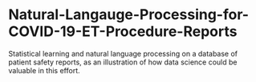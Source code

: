 # Natural-Langauge-Processing-for-COVID-19-ET-Procedure-Reports
Statistical learning and natural language processing on a database of patient safety reports, as an illustration of how data science could be valuable in this effort.
